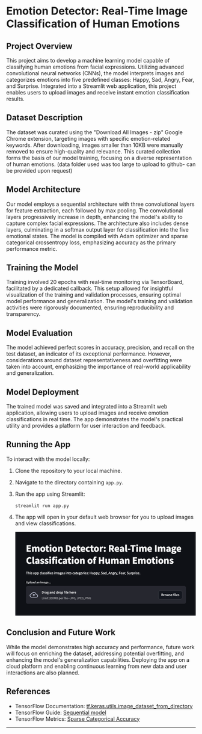 # Emotion Detector: Real-Time Image Classification of Human Emotions

## Project Overview

This project aims to develop a machine learning model capable of classifying human emotions from facial expressions. Utilizing advanced convolutional neural networks (CNNs), the model interprets images and categorizes emotions into five predefined classes: Happy, Sad, Angry, Fear, and Surprise. Integrated into a Streamlit web application, this project enables users to upload images and receive instant emotion classification results.

## Dataset Description

The dataset  was curated using the "Download All Images - zip" Google Chrome extension, targeting images with specific emotion-related keywords. After downloading, images smaller than 10KB were manually removed to ensure high-quality and relevance. This curated collection forms the basis of our model training, focusing on a diverse representation of human emotions.  (data folder used was too large to upload to github- can be provided upon request)

## Model Architecture

Our model employs a sequential architecture with three convolutional layers for feature extraction, each followed by max pooling. The convolutional layers progressively increase in depth, enhancing the model's ability to capture complex facial expressions. The architecture also includes dense layers, culminating in a softmax output layer for classification into the five emotional states. The model is compiled with Adam optimizer and sparse categorical crossentropy loss, emphasizing accuracy as the primary performance metric.

## Training the Model

Training involved 20 epochs with real-time monitoring via TensorBoard, facilitated by a dedicated callback. This setup allowed for insightful visualization of the training and validation processes, ensuring optimal model performance and generalization. The model's training and validation activities were rigorously documented, ensuring reproducibility and transparency.

## Model Evaluation

The model achieved perfect scores in accuracy, precision, and recall on the test dataset, an indicator of its exceptional performance. However, considerations around dataset representativeness and overfitting were taken into account, emphasizing the importance of real-world applicability and generalization.

## Model Deployment

The trained model was saved and integrated into a Streamlit web application, allowing users to upload images and receive emotion classifications in real time. The app demonstrates the model's practical utility and provides a platform for user interaction and feedback.

## Running the App

To interact with the model locally:

1. Clone the repository to your local machine.
2. Navigate to the directory containing `app.py`.
3. Run the app using Streamlit:
   ```
   streamlit run app.py
   ```
4. The app will open in your default web browser for you to upload images and view classifications.

   ![Emotion Detector Demo](streamlit.png)

## Conclusion and Future Work

While the model demonstrates high accuracy and performance, future work will focus on enriching the dataset, addressing potential overfitting, and enhancing the model's generalization capabilities. Deploying the app on a cloud platform and enabling continuous learning from new data and user interactions are also planned.

## References

- TensorFlow Documentation: [tf.keras.utils.image_dataset_from_directory](https://www.tensorflow.org/api_docs/python/tf/keras/utils/image_dataset_from_directory)
- TensorFlow Guide: [Sequential model](https://www.tensorflow.org/guide/keras/sequential_model)
- TensorFlow Metrics: [Sparse Categorical Accuracy](https://www.tensorflow.org/api_docs/python/tf/keras/metrics/SparseCategoricalAccuracy)

---
